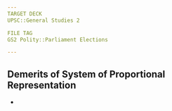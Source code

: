```yaml
---
TARGET DECK
UPSC::General Studies 2

FILE TAG
GS2 Polity::Parliament Elections

---
```


## Demerits of System of Proportional Representation
-

